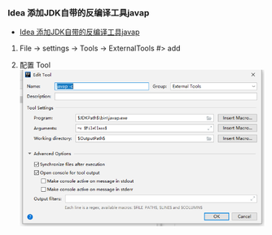 ### Idea 添加JDK自带的反编译工具javap
- [Idea 添加JDK自带的反编译工具javap](https://blog.csdn.net/qq_40646143/article/details/105833724?utm_medium=distribute.pc_relevant.none-task-blog-BlogCommendFromMachineLearnPai2-1.channel_param&depth_1-utm_source=distribute.pc_relevant.none-task-blog-BlogCommendFromMachineLearnPai2-1.channel_param)

1. File -> settings -> Tools -> ExternalTools  #> add

2. 配置 Tool
![图片](../../images/Idea_External_Tool.png)

